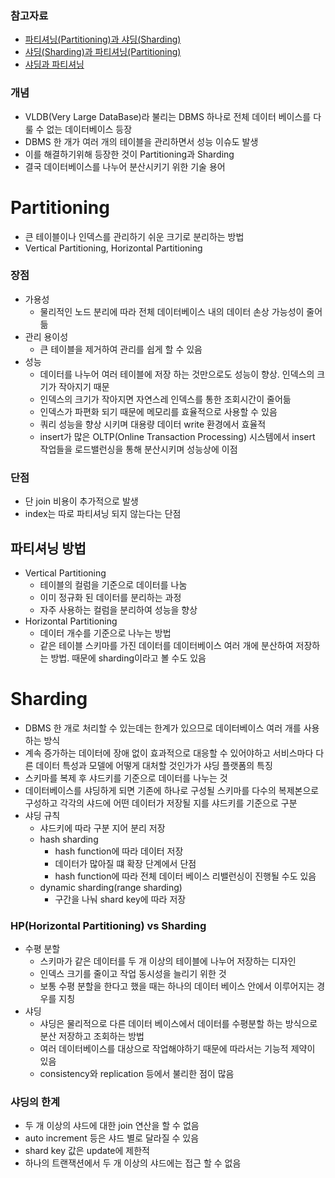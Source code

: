 ### 참고자료
* [파티셔닝(Partitioning)과 샤딩(Sharding)](https://seokbeomkim.github.io/posts/partition-and-sharding/)
* [샤딩(Sharding)과 파티셔닝(Partitioning)](https://spidyweb.tistory.com/168)
* [샤딩과 파티셔닝](https://galid1.tistory.com/797)
### 개념
* VLDB(Very Large DataBase)라 불리는 DBMS 하나로 전체 데이터 베이스를 다룰 수 없는 데이터베이스 등장
* DBMS 한 개가 여러 개의 테이블을 관리하면서 성능 이슈도 발생
* 이를 해결하기위해 등장한 것이 Partitioning과 Sharding
* 결국 데이터베이스를 나누어 분산시키기 위한 기술 용어

# Partitioning
* 큰 테이블이나 인덱스를 관리하기 쉬운 크기로 분리하는 방법
* Vertical Partitioning, Horizontal Partitioning

### 장점
* 가용성
    * 물리적인 노드 분리에 따라 전체 데이터베이스 내의 데이터 손상 가능성이 줄어듦
* 관리 용이성
    * 큰 테이블을 제거하여 관리를 쉽게 할 수 있음
* 성능
    * 데이터를 나누어 여러 테이블에 저장 하는 것만으로도 성능이 향상. 인덱스의 크기가 작아지기 때문
    * 인덱스의 크기가 작아지면 자연스레 인덱스를 통한 조회시간이 줄어듦
    * 인덱스가 파편화 되기 때문에 메모리를 효율적으로 사용할 수 있음
    * 쿼리 성능을 향상 시키며 대용량 데이터 write 환경에서 효율적
    * insert가 많은 OLTP(Online Transaction Processing) 시스템에서 insert 작업들을 로드밸런싱을 통해 분산시키며 성능상에 이점
### 단점
* 단 join 비용이 추가적으로 발생
* index는 따로 파티셔닝 되지 않는다는 단점

## 파티셔닝 방법
* Vertical Partitioning
  * 테이블의 컬럼을 기준으로 데이터를 나눔
  * 이미 정규화 된 데이터를 분리하는 과정
  * 자주 사용하는 컬럼을 분리하여 성능을 향상
* Horizontal Partitioning
  * 데이터 개수를 기준으로 나누는 방법
  * 같은 테이블 스키마를 가진 데이터를 데이터베이스 여러 개에 분산하여 저장하는 방법. 때문에 sharding이라고 볼 수도 있음

# Sharding
* DBMS 한 개로 처리할 수 있는데는 한계가 있으므로 데이터베이스 여러 개를 사용하는 방식
* 계속 증가하는 데이터에 장애 없이 효과적으로 대응할 수 있어야하고 서비스마다 다른 데이터 특성과 모델에 어떻게 대처할 것인가가 샤딩 플랫폼의 특징
* 스키마를 복제 후 샤드키를 기준으로 데이터를 나누는 것
* 데이터베이스를 샤딩하게 되면 기존에 하나로 구성될 스키마를 다수의 복제본으로 구성하고 각각의 샤드에 어떤 데이터가 저장될 지를 샤드키를 기준으로 구분
* 샤딩 규칙
    * 샤드키에 따라 구분 지어 분리 저장
    * hash sharding
        * hash function에 따라 데이터 저장
        * 데이터가 많아질 떄 확장 단계에서 단점
        * hash function에 따라 전체 데이터 베이스 리밸런싱이 진행될 수도 있음
    * dynamic sharding(range sharding)
        * 구간을 나눠 shard key에 따라 저장

### HP(Horizontal Partitioning) vs Sharding
* 수평 분할
    * 스키마가 같은 데이터를 두 개 이상의 테이블에 나누어 저장하는 디자인
    * 인덱스 크기를 줄이고 작업 동시성을 늘리기 위한 것
    * 보통 수평 분할을 한다고 했을 때는 하나의 데이터 베이스 안에서 이루어지는 경우를 지칭
* 샤딩
    * 샤딩은 물리적으로 다른 데이터 베이스에서 데이터를 수평분할 하는 방식으로 분산 저장하고 조회하는 방법
    * 여러 데이터베이스를 대상으로 작업해야하기 때문에 따라서는 기능적 제약이 있음
    * consistency와 replication 등에서 불리한 점이 많음

### 샤딩의 한계
* 두 개 이상의 샤드에 대한 join 연산을 할 수 없음
* auto increment 등은 샤드 별로 달라질 수 있음
* shard key 값은 update에 제한적
* 하나의 트랜잭션에서 두 개 이상의 샤드에는 접근 할 수 없음